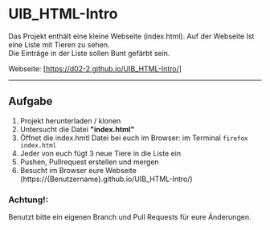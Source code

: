 # UIB_HTML-Intro

Das Projekt enthält eine kleine Webseite (index.html). 
Auf der Webseite Ist eine Liste mit Tieren zu sehen.  
Die Einträge in der Liste sollen Bunt gefärbt sein.

Webseite: [https://d02-2.github.io/UIB_HTML-Intro/] 
  

---
## Aufgabe

1. Projekt herunterladen / klonen
2. Untersucht die Datei **"index.html"**
3. Öffnet die index.hmtl Datei bei euch im Browser: im Terminal `firefox index.html`
4. Jeder von euch fügt 3 neue Tiere in die Liste ein
5. Pushen, Pullrequest erstellen und mergen
6. Besucht im Browser eure Webseite (https://{Benutzername}.github.io/UIB_HTML-Intro/)

### Achtung!:
Benutzt bitte ein eigenen Branch und Pull Requests für eure Änderungen.
